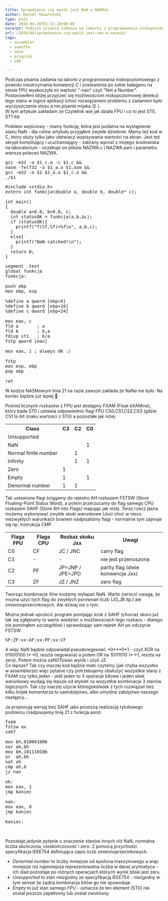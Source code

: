```yaml
---
title: Sprawdzanie czy wynik jest NaN w NASMie
author: Daniel Skowroński
type: post
date: 2016-04-20T01:33:10+00:00
excerpt: Podczas pisania zadania na laborki z programowania niskopoziomowego z powodu nieutrzymania konwencji C i zostawienia po sobie bałaganu na stosie FPU wyskoczyła mi wartość "-nan" czyli "Not a Number". Postanowiłem bliżej przyjrzeć się możliwościom niskopoziomowej detekcji tego stanu w logice aplikacji (choć rozwiązaniem problemu z zadaniem było wyczyszczenie stosu a nie pisanie mijaka ;) ).
url: /2016/04/sprawdzanie-czy-wynik-jest-nan-w-nasmie/
tags:
  - assembler
  - ieee754
  - nasm
  - prognisk
  - x86

---
```

Podczas pisania zadania na laborki z programowania niskopoziomowego z powodu nieutrzymania konwencji C i zostawienia po sobie bałaganu na stosie FPU wyskoczyła mi wartość "-nan" czyli "Not a Number". Postanowiłem bliżej przyjrzeć się możliwościom niskopoziomowej detekcji tego stanu w logice aplikacji (choć rozwiązaniem problemu z zadaniem było wyczyszczenie stosu a nie pisanie mijaka 😉 ).  
W tym artykule zakładam że Czytelnik wie jak działa FPU i co to jest ST0, ST1 itd.

Problem wejściowy - mamy funkcję, która jest podatna na wystąpienie stanu NaN - dla celów artykułu przyjąłem zwykłe dzielenie. Mamy też kod w C, który służy tylko jako ułatwiacz wypisywania wartości na ekran. Jest też skrypt kompilujący i uruchamiający - zabrany wprost z mojego środowiska na laboratorium - oczekuje on plików NAZWA.c i NAZWA.asm i parametru wiersza poleceń NAZWA.

<pre class="lang:default EnlighterJSRAW" title="odpal.sh">gcc -m32 -o $1_c.o -c $1.c &&
nasm -felf32 -o $1_a.o $1.asm &&
gcc -m32 -o $1 $1_a.o $1_c.o &&
./$1</pre>

<pre class="lang:default EnlighterJSRAW" title="funkcja.c">#include &lt;stdio.h&gt;
extern int funkcja(double a, double b, double* c);

int main()
{
  double a=0.0, b=0.0, c;
  int statusOK = funkcja(a,b,&c);
  if (statusOK){
    printf("f(%f,%f)=%f\n", a,b,c);
  }
  else{
    printf("NaN catched!\n");
  }
  return 0;
}</pre>

<pre class="lang:default mark:21 EnlighterJSRAW" title="funkcja.asm">segment .text
global funkcja
funkcja:

push ebp
mov ebp, esp

%define a qword [ebp+8]
%define b qword [ebp+16]
%define c dword [ebp+24]

mov eax, c
fld a       ; a
fld b       ; b,a
fdivp st1   ; b/a
fstp qword [eax]

mov eax, 1 ; always OK :)

fstp
mov esp, ebp
pop ebp

ret</pre>

W kodzie NASMowym linia 21 na razie zawsze zakłada że NaNa nie było. Na koniec będzie już lepiej 🙂

Pośród licznych rozkazów z FPU jest dostępny FXAM (Float eXAMine), który bada ST0 i ustawia odpowiednio flagi FPU CS0,CS1,CS2,CS3 (gdzie CS1 to bit znaku wartości z ST0) a pozostałe jak niżej:

<div>
  <table class="grid">
    <tr>
      <th>
        Class
      </th>
      <th>
        C3
      </th>
      <th>
        C2
      </th>
      <th>
        C0
      </th>
    </tr>
    <tr>
      <td>
        Unsupported
      </td>
      <td>
      </td>
      <td>
      </td>
      <td>
      </td>
    </tr>
    <tr>
      <td>
        NaN
      </td>
      <td>
      </td>
      <td>
      </td>
      <td>
        1
      </td>
    </tr>
    <tr>
      <td>
        Normal finite number
      </td>
      <td>
      </td>
      <td>
        1
      </td>
      <td>
      </td>
    </tr>
    <tr>
      <td>
        Infinity
      </td>
      <td>
      </td>
      <td>
        1
      </td>
      <td>
        1
      </td>
    </tr>
    <tr>
      <td>
        Zero
      </td>
      <td>
        1
      </td>
      <td>
      </td>
      <td>
      </td>
    </tr>
    <tr>
      <td>
        Empty
      </td>
      <td>
        1
      </td>
      <td>
      </td>
      <td>
        1
      </td>
    </tr>
    <tr>
      <td>
        Denormal number
      </td>
      <td>
        1
      </td>
      <td>
        1
      </td>
      <td>
      </td>
    </tr>
  </table>
</div>

Tak ustawione flagi ściągamy do rejestru AH rozkazem FSTSW (Store Floating-Point Status Word), a potem przerzucamy do flag samego CPU rozkazem SAHF (Store AH into Flags) mapując jak niżej. Teraz rzecz jasna możemy wykonywać zwykłe skoki warunkowe (Jxx) choć w nieco niezwykłych warunkach bowiem nadpisaliśmy flagi - normalnie tym zajmuje się np. instrukcja CMP.

<table class="grid">
  <tr>
    <th>
      Flaga FPU
    </th>
    <th>
      Flaga CPU
    </th>
    <th>
      Rozkaz skoku Jxx
    </th>
    <th>
      Uwagi
    </th>
  </tr>
  
  <tr>
    <td>
      C0
    </td>
    <td>
      CF
    </td>
    <td>
      JC / JNC
    </td>
    <td>
      carry flag
    </td>
  </tr>
  
  <tr>
    <td>
      C1
    </td>
    <td>
      -
    </td>
    <td>
      -
    </td>
    <td>
      nie jest przenoszona
    </td>
  </tr>
  
  <tr>
    <td>
      C2
    </td>
    <td>
      PF
    </td>
    <td>
      JP=JNP / JPE=JPO
    </td>
    <td>
      parity flag (dwie konwencje Jxx)
    </td>
  </tr>

  <tr>
    <td>
      C3
    </td>
    <td>
      ZF
    </td>
    <td>
      JZ / JNZ
    </td>
    <td>
      zero flag
    </td>
  </tr>
</table>

Tworząc kombinacje ifów możemy wyłapać NaN. Warto zwrócić uwagę, że można użyć tych flag do zwykłych porównań liczb (JG,JB itp.) ale zmiennoprzecinkowych. Ale dzisiaj nie o tym.

Można jednak uprościć program pomijając krok z SAHF (chociaż skoro już tak się zgłębiamy to warto wiedzieć o możliwościach tego rozkazu - dlatego nie pominąłem szczegółów) i sprawdzając sam rejestr AH po odczycie FSTSW.

<pre class="lang:default EnlighterJSRAW " title="rozkład flag w rejestrze">SF:ZF:xx:AF:xx:PF:xx:CF</pre>

A więc NaN będzie odpowiadał pseudoregexowi: \*0\**\*0\*1 - czyli XOR na 01000100 (\*->0, reszta negowana) a potem OR na 10111010 (\*->1, reszta na zera). Potem można zaNOTować wynik i użyć JZ.  
Co lepsze? Tak czy inaczej kod będzie mało czytelny (jak chyba wszystko w assemblerze) więc pytanie czy potrzebujemy obsłużyć wszystkie stany z FXAM czy tylko jeden - jeśli jeden to 3 operacje bitowe i jeden skok warunkowy wydają się lepsze od etykiet na wszystkie kombinacje 3 stanów logicznych. Tak czy inaczej użycie któregokolwiek z tych rozwiązań bez kilku linijek komentarza to samobójstwo, albo umyślne zabójstwo naszego następcy...

Ja proponuję wersję bez SAHF jako prostszą realizację tytułowego problemu (nadpisujemy linię 21 z funkcja.asm):

<pre class="lang:default EnlighterJSRAW">fxam 
fstsw ax
sahf 

mov bh,01000100b
xor ah,bh
mov bh,10111010b
or  ah,bh
not ah
cmp ah,0
jz nan

ok:
mov eax, 1
jmp koniec

nan:
mov eax, 0
jmp koniec

koniec:</pre>

&nbsp;

Pozostaje jedynie pytanie o znaczenie stanów innych niż NaN, normalna liczba skończona, nieskończoność i zero. Z pomocą przychodzi specyfikacja IEEE754 definiująca zapis liczb zmiennoprzecinkowych.

  * _Denormal number_ to liczby mniejsze od epsilona maszynowego a więc mniejsze niż najmniejsza reprezentowalna liczba w danej arytmetyce - ich ślad pozostaje po różnych operacjach których wynik bliski jest zeru.
  * _Unsupported_ to stan niezgodny ze specyfikacją IEEE754 - niezgodny w tym sensie że żadna kombinacja bitów go nie spowoduje.
  * _Empty_ to już stan samego FPU - oznacza że ten element (ST0) nie został jeszcze zapełniony lub został zwolniony.